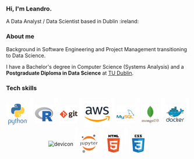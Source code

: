 <h3>Hi, I'm Leandro.</h3>

<p>A Data Analyst / Data Scientist based in Dublin :ireland:</p>

<h3>About me</h3>

Background in Software Engineering and Project Management transitioning to Data Science.

I have a Bachelor's degree in Computer Science (Systems Analysis) and a **Postgraduate Diploma in Data Science** at [TU Dublin](https://www.tudublin.ie/).

<h3>Tech skills</h3>

<p align="center">
    <img align="center" src="https://raw.githubusercontent.com/devicons/devicon/master/icons/python/python-original-wordmark.svg" height="60" width="60" title="Python" />
    <img src="https://github.com/pessini/pessini/blob/main/img/separator.png?raw=true" alt="separator" height="50" width="10" />
    <img align="center" src="https://raw.githubusercontent.com/devicons/devicon/master/icons/r/r-original.svg" alt="devicon" height="50" width="50" title="R" />
    <img src="https://github.com/pessini/pessini/blob/main/img/separator.png?raw=true" alt="separator" height="50" width="10" />
    <img align="center" src="https://raw.githubusercontent.com/devicons/devicon/master/icons/git/git-original-wordmark.svg" alt="devicon" height="50" width="50" title="git" />
    <img src="https://github.com/pessini/pessini/blob/main/img/separator.png?raw=true" alt="separator" height="50" width="10" />
    <img align="center" src="https://raw.githubusercontent.com/devicons/devicon/master/icons/amazonwebservices/amazonwebservices-original-wordmark.svg" alt="devicon" height="70" width="70" title="AWS" />
    <img src="https://github.com/pessini/pessini/blob/main/img/separator.png?raw=true" alt="separator" height="50" width="10" />
    <img align="center" src="https://raw.githubusercontent.com/devicons/devicon/master/icons/mysql/mysql-original-wordmark.svg" alt="devicon" height="50" width="50" title="MySQL" />
    <img src="https://github.com/pessini/pessini/blob/main/img/separator.png?raw=true" alt="separator" height="50" width="10" />
    <img align="center" src="https://raw.githubusercontent.com/devicons/devicon/master/icons/mongodb/mongodb-original-wordmark.svg" alt="devicon" height="50" width="50" title="MongoDB" />
    <img src="https://github.com/pessini/pessini/blob/main/img/separator.png?raw=true" alt="separator" height="50" width="10" />
    <img align="center" src="https://raw.githubusercontent.com/devicons/devicon/master/icons/docker/docker-original-wordmark.svg" height="50" width="50" title="Docker" />
    <img src="https://github.com/pessini/pessini/blob/main/img/separator.png?raw=true" alt="separator" height="50" width="10" />
    <img align="center" src="https://img.icons8.com/color/96/000000/tableau-software.png" alt="devicon" height="50" width="50" title="Tableau" />
    <img src="https://github.com/pessini/pessini/blob/main/img/separator.png?raw=true" alt="separator" height="50" width="10" />
    <img align="center" src="https://raw.githubusercontent.com/devicons/devicon/master/icons/jupyter/jupyter-original-wordmark.svg" alt="devicon" height="50" width="50" title="Jupyter Notebook" />
    <img src="https://github.com/pessini/pessini/blob/main/img/separator.png?raw=true" alt="separator" height="50" width="10" />
    <img align="center" src="https://raw.githubusercontent.com/devicons/devicon/master/icons/html5/html5-original-wordmark.svg" alt="devicon" height="50" width="50" title="HTML" />
    <img src="https://github.com/pessini/pessini/blob/main/img/separator.png?raw=true" alt="separator" height="50" width="10" />
    <img align="center" src="https://raw.githubusercontent.com/devicons/devicon/master/icons/css3/css3-original-wordmark.svg" alt="devicon" height="50" width="50" title="CSS" />
</p>

<!-- <hr>
<div align="left">
    <a href="https://www.linkedin.com/in/leandropessini/" target="_blank"><img alt="LinkedIn" src="https://img.shields.io/badge/linkedin-%230077B5.svg?&style=for-the-badge&logo=linkedin&logoColor=white" /></a>
</div> -->
